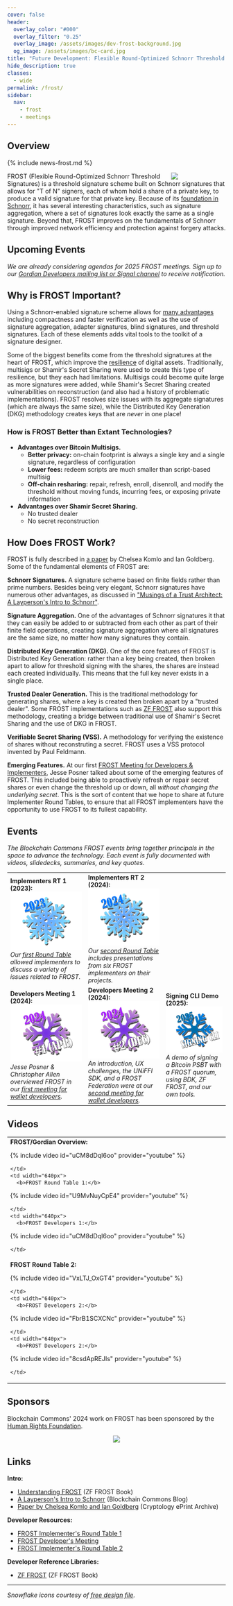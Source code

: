 ```yaml
---
cover: false
header:
  overlay_color: "#000"
  overlay_filter: "0.25"
  overlay_image: /assets/images/dev-frost-background.jpg
  og_image: /assets/images/bc-card.jpg
title: "Future Development: Flexible Round-Optimized Schnorr Threshold Signatures (FROST)"
hide_description: true
classes:
  - wide
permalink: /frost/
sidebar:
  nav:
    - frost
    - meetings
---
```


## Overview

{% include news-frost.md %}

<a href="/crypto-stack/"><img src="https://developer.blockchaincommons.com/assets/images/bc-stack-crypto-frost.png" style="margin-left: 20px; float: right" width="25%"></a>

FROST (Flexible Round-Optimized Schnorr Threshold Signatures) is a threshold signature scheme built on Schnorr signatures that allows for
"T of N" signers, each of whom hold a share of a private key, to produce a valid signature for that private key. Because of its
[foundation in Schnorr](https://www.blockchaincommons.com/musings/Schnorr-Intro/), it has several interesting characteristics, such as signature aggregation,
where a set of signatures look exactly the same as a single signature. Beyond that, FROST improves on the fundamentals
of Schnorr through improved network efficiency and protection against forgery attacks.

## Upcoming Events

_We are already considering agendas for 2025 FROST meetings. Sign up to our [Gordian Developers mailing list or Signal channel](https://www.blockchaincommons.com/subscribe/) to receive notification._

## Why is FROST Important?

Using a Schnorr-enabled signature scheme allows for [many advantages](https://www.blockchaincommons.com/musings/Schnorr-Intro/) including compactness
and faster verification as well as the use of signature aggregation, adapter signatures, blind signatures, and threshold signatures. Each of
these elements adds vital tools to the toolkit of a signature designer.

Some of the biggest benefits come from the threshold signatures at the heart of FROST, which improve
the [resilience](/principles/) of digital assets. Traditionally, multisigs or Shamir's Secret Sharing were used to create this type of
resilience, but they each had limitations. Multisigs could become quite large as more signatures were added, while Shamir's Secret
Sharing created vulnerabilities on reconstruction (and also had a history of problematic implementations). FROST resolves size issues
with its aggregate signatures (which are always the same size), while the Distributed Key Generation (DKG) methodology creates keys that are _never_ in
one place!

### How is FROST Better than Extant Technologies?

* **Advantages over Bitcoin Multisigs.** 
   * **Better privacy:** on-chain footprint is always a single key and a single signature, regardless of configuration
   * **Lower fees:** redeem scripts are much smaller than script-based multisig
   * **Off-chain resharing:** repair, refresh, enroll, disenroll, and modify the threshold without moving funds, incurring fees, or exposing private information
* **Advantages over Shamir Secret Sharing.**
   * No trusted dealer
   * No secret reconstruction

## How Does FROST Work?

FROST is fully described in [a paper](https://eprint.iacr.org/2020/852.pdf) by Chelsea Komlo and Ian Goldberg. Some of the fundamental elements
of FROST are:

**Schnorr Signatures.** A signature scheme based on finite fields rather than prime numbers. Besides being very elegant, Schnorr signatures have numerous other advantages, as discussed in ["Musings of a Trust
Architect: A Layperson's Intro to Schnorr"](https://www.blockchaincommons.com/musings/Schnorr-Intro/).

**Signature Aggregation.** One of the advantages of Schnorr signatures it that they can easily be added to or subtracted
from each other as part of their finite field operations, creating signature aggregation where all signatures are the same size, no matter how
many signatures they contain. 

**Distributed Key Generation (DKG).** One of the core features of FROST is Distributed Key Generation: rather than a key being created,
then broken apart to allow for threshold signing with the shares, the shares are instead each created individually. This means that the full key never exists in a single place.

**Trusted Dealer Generation.** This is the traditional methodology for generating shares, where a key is created then broken apart by
a "trusted dealer". Some FROST implementations such as [ZF FROST](https://frost.zfnd.org/index.html) also support this methodology, creating
a bridge between traditional use of Shamir's Secret Sharing and the use of DKG in FROST.

**Verifiable Secret Sharing (VSS).** A methodology for verifying the existence of shares without reconstruting a secret. FROST uses a
VSS protocol invented by Paul Feldmann. 

**Emerging Features.** At our first [FROST Meeting for Developers & Implementers](https://www.youtube.com/watch?v=uCM8dDql6oo&t=2762s), Jesse Posner talked about some of the emerging features of FROST. This included being able to proactively refresh or repair secret shares or even change the threshold up or down, all _without changing the underlying secret_. This is the sort of content that we hope to share at future Implementer Round Tables, to ensure that all FROST implementers have the opportunity to use FROST to its fullest capability.

## Events

_The Blockchain Commons FROST events bring together principals in the space to advance the technology. Each event is fully documented with videos, slidedecks, summaries, and key quotes._

<table width="100%">
  <tr>
    <td width="640px">
      <b>Implementers RT 1 (2023):</b>
      <a href="meeting1">
        <img src="/assets/images/frost-implementers-2023.png">
      </a>
      <i>Our <a href="meeting1">first Round Table</a> allowed implementers to discuss a variety of issues related to FROST.</i>
    </td>
    <td width="640px">
      <b>Implementers RT 2 (2024):</b>
      <a href="meeting2">
        <img src="/assets/images/frost-implementers-2024.png">
      </a>
      <i>Our <a href="meeting2">second Round Table</a> includes presentations from six FROST implementers on their projects.</i>
    </td>
  </tr>
  <tr>
    <td width="640px">
      <b>Developers Meeting 1 (2024):</b>
      <a href="developers1">
        <img src="/assets/images/frost-developers-2024-1.png">
      </a>
      <i>Jesse Posner & Christopher Allen overviewed FROST in our <a href="developers1">first meeting for wallet developers</a>.</i>
    </td>
    <td width="640px">
      <b>Developers Meeting 2 (2024):</b>
      <a href="developers2">
        <img src="/assets/images/frost-developers-2024-2.png">
      </a>
      <i>An introduction, UX challenges, the UNiFFI SDK, and a FROST Federation were at our <a href="developers2">second meeting for wallet developers</a>.</i>
    </td>
    <td width="640px">
      <b>Signing CLI Demo (2025):</b>
      <a href="/meetings/2025-08-frost-cli/">
        <img src="/assets/images/frost-cli-2025.png">
      </a>
      <i>A demo of signing a Bitcoin PSBT with a FROST quorum, using BDK, ZF FROST, and our own tools.</i>
    </td>
  </tr>
</table>

## Videos

<table width="100%">
  <tr>
    <td width="640px">
      <b>FROST/Gordian Overview:</b>

{% include video id="uCM8dDql6oo" provider="youtube" %}

    </td>
    <td width="640px">
      <b>FROST Round Table 1:</b>

{% include video id="U9MvNuyCpE4" provider="youtube" %}

    </td>
    <td width="640px">
      <b>FROST Developers 1:</b>

{% include video id="uCM8dDql6oo" provider="youtube" %}

    </td>
  </tr>
  <tr>
    <td width="640px">
      <b>FROST Round Table 2:</b>

{% include video id="VxLTJ_OxGT4" provider="youtube" %}

    </td>    
    <td width="640px">
      <b>FROST Developers 2:</b>

{% include video id="FbrB1SCXCNc" provider="youtube" %}

    </td>    
    <td width="640px">
      <b>FROST Developers 2:</b>

{% include video id="8csdApREJIs" provider="youtube" %}

    </td>    
  </tr>
</table>

## Sponsors

Blockchain Commons' 2024 work on FROST has been sponsored by the [Human Rights Foundation](https://hrf.org/).

<center><a href="https://hrf.org/"><img src="https://www.blockchaincommons.com/images/sponsors/hrf-white.png"></a></center>

## Links

**Intro:**

* [Understanding FROST](https://frost.zfnd.org/frost.html) (ZF FROST Book)
* [A Layperson's Intro to Schnorr](https://www.blockchaincommons.com/musings/Schnorr-Intro/) (Blockchain Commons Blog)
* [Paper by Chelsea Komlo and Ian Goldberg](https://eprint.iacr.org/2020/852.pdf) (Cryptology ePrint Archive)

**Developer Resources:**

* [FROST Implementer's Round Table 1](/frost/meeting1/)
* [FROST Developer's Meeting](/frost/developers1/)
* [FROST Implementer's Round Table 2](/frost/meeting2/)

**Developer Reference Libraries:**

* [ZF FROST](https://frost.zfnd.org/index.html) (ZF FROST Book)

<hr>

<i>Snowflake icons courtesy of <a href="https://freedesignfile.com/?cat=20205&s=snowflake">free design file</a>.</I>
